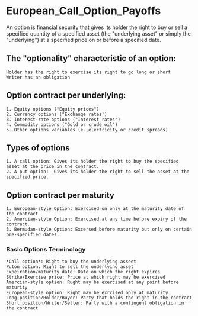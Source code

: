 # European_Call_Option_Payoffs
An option is financial security that gives its holder the right to buy or sell a specified quantity of a specified asset (the "underlying asset" or simply the "underlying") at a specified price on or before a specified date.

## The "optionality" characteristic of an option:

    Holder has the right to exercise its right to go long or short
    Writer has an obligation 

  ## Option contract per underlying:
  
    1. Equity options ("Equity prices")
    2. Currency options ("Exchange rates')
    3. Interest-rate options ("Interest rates")
    4. Commodity options ("Gold or crude oil")
    5. Other options variables (e.,electricity or credit spreads)


## Types of options

    1. A call option: Gives its holder the right to buy the specified asset at the price in the contract.
    2. A put option:  Gives its holder the right to sell the asset at the specified price.

## Option contract per maturity

    1. European-style Option: Exercised on only at the maturity date of the contract
    2. Amercian-style Option: Exercised at any time before expiry of the contract.
    3. Bermudan-style Option: Excersed before maturity but only on certain pre-specified dates.

### Basic Options Terminology
    *Call option*: Right to buy the underlying asseet
    Puton option: Right to sell the underlying asset
    Expeiration/maturity date: Date on which the right expires
    Strike/Exercise price: Price at which right may be exercised
    Amercian-style option: Rught may be exercised at any point before maturity
    European-style option: Right may be exrcised only at maturity
    Long position/Holder/Buyer: Party that holds the right in the contract
    Short position/Writer/Seller: Party with a contingent obligation in the contract
